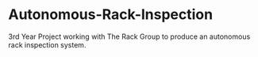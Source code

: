 # Autonomous-Rack-Inspection
3rd Year Project working with The Rack Group to produce an autonomous rack inspection system.
